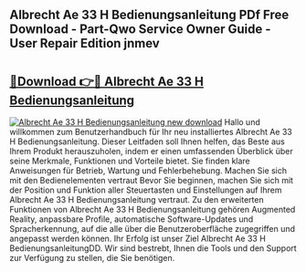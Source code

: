 ## Albrecht Ae 33 H Bedienungsanleitung PDf Free Download - Part-Qwo Service Owner Guide - User Repair Edition jnmev

# <h2><a href="http://df2ojzr.blite.top/?on=Albrecht+Ae+33+H+Bedienungsanleitung">🔗Download 👉🔴 Albrecht Ae 33 H Bedienungsanleitung</a></h2>

[![Albrecht Ae 33 H Bedienungsanleitung new download](https://i.imgur.com/lujVjoI.png)](http://df2ojzr.blite.top/?on=Albrecht+Ae+33+H+Bedienungsanleitung)
Hallo und willkommen zum Benutzerhandbuch für Ihr neu installiertes Albrecht Ae 33 H Bedienungsanleitung. Dieser Leitfaden soll Ihnen helfen, das Beste aus Ihrem Produkt herauszuholen, indem er einen umfassenden Überblick über seine Merkmale, Funktionen und Vorteile bietet. Sie finden klare Anweisungen für Betrieb, Wartung und Fehlerbehebung. Machen Sie sich mit den Bedienelementen vertraut Bevor Sie beginnen, machen Sie sich mit der Position und Funktion aller Steuertasten und Einstellungen auf Ihrem Albrecht Ae 33 H Bedienungsanleitung vertraut. Zu den erweiterten Funktionen von Albrecht Ae 33 H Bedienungsanleitung gehören Augmented Reality, anpassbare Profile, automatische Software-Updates und Spracherkennung, auf die alle über die Benutzeroberfläche zugegriffen und angepasst werden können. Ihr Erfolg ist unser Ziel Albrecht Ae 33 H BedienungsanleitungDD. Wir sind bestrebt, Ihnen die Tools und den Support zur Verfügung zu stellen, die Sie benötigen.
